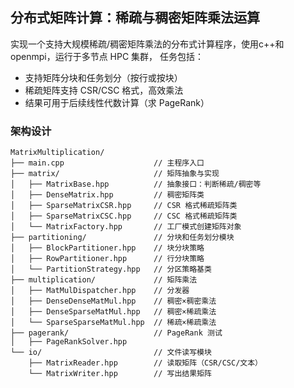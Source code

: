 ## 分布式矩阵计算：稀疏与稠密矩阵乘法运算 
实现一个支持大规模稀疏/稠密矩阵乘法的分布式计算程序，使用c++和openmpi，运行于多节点 HPC 集群，
任务包括：
- 支持矩阵分块和任务划分（按行或按块）
- 稀疏矩阵支持 CSR/CSC 格式，高效乘法
- 结果可用于后续线性代数计算（求 PageRank）

### 架构设计

```
MatrixMultiplication/
├── main.cpp                    // 主程序入口
├── matrix/                     // 矩阵抽象与实现
│   ├── MatrixBase.hpp          // 抽象接口：判断稀疏/稠密等
│   ├── DenseMatrix.hpp         // 稠密矩阵类
│   ├── SparseMatrixCSR.hpp     // CSR 格式稀疏矩阵类
│   ├── SparseMatrixCSC.hpp     // CSC 格式稀疏矩阵类
│   └── MatrixFactory.hpp       // 工厂模式创建矩阵对象
├── partitioning/               // 分块和任务划分模块
│   ├── BlockPartitioner.hpp    // 块分块策略
│   ├── RowPartitioner.hpp      // 行分块策略
│   └── PartitionStrategy.hpp   // 分区策略基类
├── multiplication/             // 矩阵乘法
│   ├── MatMulDispatcher.hpp    // 分发器
│   ├── DenseDenseMatMul.hpp    // 稠密×稠密乘法
│   ├── DenseSparseMatMul.hpp   // 稠密×稀疏乘法
│   └── SparseSparseMatMul.hpp  // 稀疏×稀疏乘法
├── pagerank/                   // PageRank 测试
│   ├── PageRankSolver.hpp      
└── io/                         // 文件读写模块
    ├── MatrixReader.hpp        // 读取矩阵（CSR/CSC/文本）
    └── MatrixWriter.hpp        // 写出结果矩阵
```